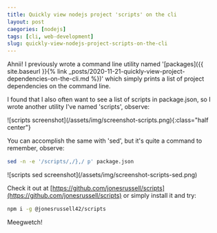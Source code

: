```yaml
---
title: Quickly view nodejs project 'scripts' on the cli
layout: post
caegories: [nodejs]
tags: [cli, web-development]
slug: quickly-view-nodejs-project-scripts-on-the-cli
---
```


Ahnii! I previously wrote a command line utility named '[packages]({{ site.baseurl }}{% link _posts/2020-11-21-quickly-view-project-dependencies-on-the-cli.md %})' which simply prints a list of project dependencies on the command line.

I found that I also often want to see a list of scripts in package.json, so I wrote another utility I've named 'scripts', observe:

<p class="center" markdown="1">
![scripts screenshot](/assets/img/screenshot-scripts.png){:class="half center"}
</p>

You can accomplish the same with 'sed', but it's quite a command to remember, observe:

```bash
sed -n -e '/scripts/,/},/ p' package.json
```

<p class="center" markdown="1">
![scripts sed screenshot](/assets/img/screenshot-scripts-sed.png)
</p>

Check it out at [https://github.com/jonesrussell/scripts](https://github.com/jonesrussell/scripts) or simply install it and try:

```sh
npm i -g @jonesrussell42/scripts
```

Meegwetch!

